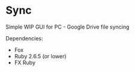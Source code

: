# Sync

Simple WIP GUI for PC - Google Drive file syncing

Dependencies:
- Fox
- Ruby 2.6.5 (or lower)
- FX Ruby
